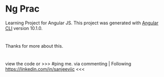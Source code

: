 # Ng Prac
Learning Project for Angular JS.
This project was generated with [Angular CLI](https://github.com/angular/angular-cli) version 10.1.0.

#
Thanks for more about this.
#
view the code or >>> #ping me. via commenting | Following https://linkedin.com/in/sanjeeviic <<<